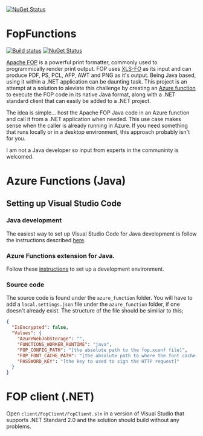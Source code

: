 [![NuGet Status](http://img.shields.io/nuget/v/Flexerant.FopClient.svg?style=flat-square)](https://www.nuget.org/packages/Flexerant.FopClient/)

# FopFunctions

[![Build status](https://dev.azure.com/flexerant/FOP%20Functions/_apis/build/status/FOP%20Function%20release%20build)](https://dev.azure.com/flexerant/FOP%20Functions/_build/latest?definitionId=3)
[![NuGet Status](http://img.shields.io/nuget/v/Flexerant.FopClient.svg?style=flat-square)](https://www.nuget.org/packages/Flexerant.FopClient/)

[Apache FOP](https://xmlgraphics.apache.org/fop/) is a powerful print formatter, commonly used to programmically render print output. FOP uses [XLS-FO](https://www.w3.org/TR/xsl11/) as its input and can produce PDF, PS, PCL, AFP, AWT and PNG as it's output. Being Java based, using it within a .NET application can be daunting task. This project is an attempt at a solution to aleviate this challenge by creating an [Azure function](https://azure.microsoft.com/en-us/services/functions/) to execute the FOP code in its native Java format, along with a .NET standard client that can easily be added to a .NET project.

The idea is simple... host the Apache FOP Java code in an Azure function and call it from a .NET application when needed. This use case makes sense when the caller is already running in Azure. If you need something that runs locally or in a desktop environment, this approach probably isn't for you.

I am not a Java developer so input from experts in the communinty is welcomed.

# Azure Functions (Java)

## Setting up Visual Studio Code

### Java development

The easiest way to set up Visual Studio Code for Java development is follow the instructions described [here](https://code.visualstudio.com/docs/java/java-tutorial).

### Azure Functions extension for Java.

Follow these [instructions](https://code.visualstudio.com/docs/java/java-azurefunctions) to set up a development environment.

### Source code

The source code is found under the `azure_function` folder. You will have to add a `local.settings.json` file under the `azure_function` folder, if one doesn't already exist. The structure of the file should be similiar to this;

```json
{
  "IsEncrypted": false,
  "Values": {
    "AzureWebJobStorage": "",
    "FUNCTIONS_WORKER_RUNTIME": "java",
    "FOP_CONFIG_PATH": "[the absolute path to the fop.xconf file]",
    "FOP_FONT_CACHE_PATH": "[the absolute path to where the font cache file will be created]",
    "PASSWORD_KEY": "[the key to used to sign the HTTP request]"
  }
}
```

# FOP client (.NET)

Open `client/FopClient/FopClient.sln` in a version of Visual Studio that supports .NET Standard 2.0 and the solution should build without any problems.
